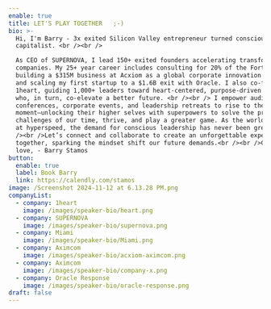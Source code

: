 ```yaml
---
enable: true
title: LET'S PLAY TOGETHER   ;-)
bio: >-
  Hi, I'm Barry - 3x exited Silicon Valley entrepreneur turned conscious
  capitalist. <br /><br />

  As CEO of SUPERNOVA, I lead 150+ exited founders accelerating transformative
  companies. My 25+ year career includes consulting for 20% of the Fortune 500,
  building a $315M business at Acxiom as a global corporate innovation leader,
  and scaling my first startup to a $1.6B exit with Oracle. I also co-founded
  1heart, guiding 1,000+ leaders toward heart-centered, purpose-driven lives
  who, in turn, co-elevate a better future. <br /><br /> I empower audiences at
  conferences, corporate events, and leadership retreats to rise to the
  moment—unlocking their higher selves with superpowers to solve the pressing
  challenges of our time, thrive, and play a greater game. As the world evolves
  at hyperspeed, the demand for conscious leadership has never been greater. <br
  /><br />Let’s connect and collaborate to create an unforgettable experience
  together, sparking the mindset shift our future demands.<br /><br />Choose
  love, - Barry Stamos
button:
  enable: true
  label: Book Barry
  link: https://calendly.com/stamos
image: /Screenshot 2024-11-12 at 6.13.28 PM.png
companyList:
  - company: 1heart
    image: /images/speaker-bio/heart.png
  - company: SUPERNOVA
    image: /images/speaker-bio/supernova.png
  - company: Miami
    image: /images/speaker-bio/Miami.png
  - company: Aximcom
    image: /images/speaker-bio/acxiom-aximcom.png
  - company: Aximcom
    image: /images/speaker-bio/company-x.png
  - company: Oracle Response
    image: /images/speaker-bio/oracle-response.png
draft: false
---
```

